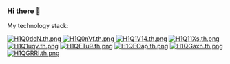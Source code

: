 ### Hi there 👋
My technology stack:

<a href="#"><img src="https://iili.io/H1Q0dcN.th.png" alt="H1Q0dcN.th.png" border="0"></a>
<a href="#"><img src="https://iili.io/H1Q0nVf.th.png" alt="H1Q0nVf.th.png" border="0"></a>
<a href="#"><img src="https://iili.io/H1Q1V14.th.png" alt="H1Q1V14.th.png" border="0"></a>
<a href="#"><img src="https://iili.io/H1Q11Xs.th.png" alt="H1Q11Xs.th.png" border="0"></a>
<a href="#"><img src="https://iili.io/H1Q1uqv.th.png" alt="H1Q1uqv.th.png" border="0"></a>
<a href="#"><img src="https://iili.io/H1QETu9.th.png" alt="H1QETu9.th.png" border="0"></a>
<a href="#"><img src="https://iili.io/H1QEOap.th.png" alt="H1QEOap.th.png" border="0"></a>
<a href="#"><img src="https://iili.io/H1QGaxn.th.png" alt="H1QGaxn.th.png" border="0"></a>
<a href="#"><img src="https://iili.io/H1QGRRI.th.png" alt="H1QGRRI.th.png" border="0"></a>
